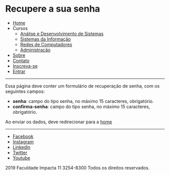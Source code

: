 # Recupere a sua senha

- [Home](index.md)
 - Cursos
    - [Análise e Desenvolvimento de Sistemas](cursos/ads.md)
    - [Sistemas da Informação](cursos/si.md)
    - [Redes de Computadores](cursos/rc.md)
    - [Administração](cursos/adm.md)
 - [Sobre](sobre.md)
 - [Contato](contato.md)
 - [Inscreva-se](inscrever.md)
 - [Entrar](entrar.md)

---

Essa página deve conter um formulário de recuperação de senha, com os seguintes campos:

 - **senha**: campo do tipo senha, no máximo 15 caracteres, obrigatório.
 - **confirma-senha**: campo do tipo senha, no máximo 15 caracteres, obrigatório.

Ao enviar os dados, deve redirecionar para a [home](index.md)

---

 - [Facebook](https://www.facebook.com/FacImpacta/)
 - [Instagram](https://www.instagram.com/faculdadeimpacta/)
 - [Linkedin](https://www.linkedin.com/edu/faculdade-impacta-tecnologia-161006)
 - [Twitter](https://twitter.com/facimpacta)
 - [Youtube](https://www.youtube.com/user/GrupoImpacta)

2019 Faculdade Impacta 11 3254-8300 Todos os direitos reservados.
